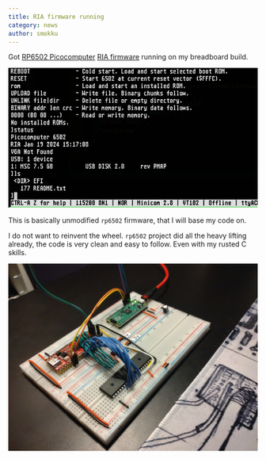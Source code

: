 ```yaml
---
title: RIA firmware running
category: news
author: smokku
---
```


Got [RP6502 Picocomputer][1] [RIA firmware][2] running on my breadboard build.

![X65 serial console](/media/2024-01-19_serial_console.png)

This is basically unmodified `rp6502` firmware, that I will base my code on.

I do not want to reinvent the wheel. `rp6502` project did all the heavy lifting
already, the code is very clean and easy to follow. Even with my rusted C skills.

[1]: https://picocomputer.github.io
[2]: https://picocomputer.github.io/ria.html

![X65 breadboard](/media/2024-01-19_board.jpg)
